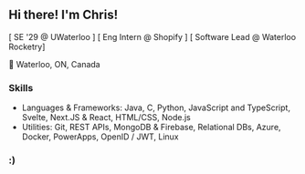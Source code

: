 ## Hi there! I'm Chris!

[ SE '29 @ UWaterloo ]
[ Eng Intern @ Shopify ]
[ Software Lead @ Waterloo Rocketry]

📍 Waterloo, ON, Canada

### Skills
- Languages & Frameworks: Java, C, Python, JavaScript and TypeScript, Svelte, Next.JS & React, HTML/CSS, Node.js
- Utilities: Git, REST APIs, MongoDB & Firebase, Relational DBs, Azure, Docker, PowerApps, OpenID / JWT, Linux
### :)


